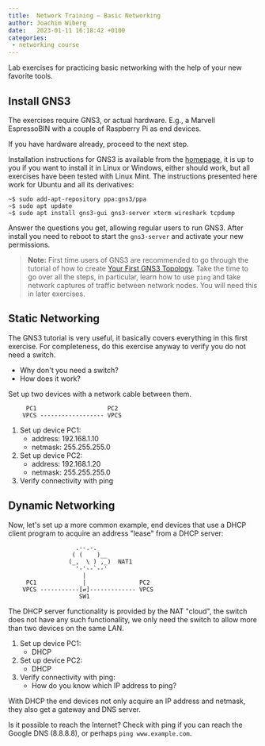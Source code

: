 ```yaml
---
title:  Network Training — Basic Networking
author: Joachim Wiberg
date:   2023-01-11 16:18:42 +0100
categories:
 - networking course
---
```


Lab exercises for practicing basic networking with the help of your new
favorite tools.

<!-- more -->

## Install GNS3

The exercises require GNS3, or actual hardware.  E.g., a Marvell
EspressoBIN with a couple of Raspberry Pi as end devices.

If you have hardware already, proceed to the next step.

Installation instructions for GNS3 is available from the [homepage][0],
it is up to you if you want to install it in Linux or Windows, either
should work, but all exercises have been tested with Linux Mint.  The
instructions presented here work for Ubuntu and all its derivatives:

```shell
~$ sudo add-apt-repository ppa:gns3/ppa
~$ sudo apt update
~$ sudo apt install gns3-gui gns3-server xterm wireshark tcpdump
```

Answer the questions you get, allowing regular users to run GNS3.  After
install you need to reboot to start the `gns3-server` and activate your
new permissions.

> **Note:** First time users of GNS3 are recommended to go through the
> tutorial of how to create [Your First GNS3 Topology][1].  Take the
> time to go over all the steps, in particular, learn how to use `ping`
> and take network captures of traffic between network nodes.  You will
> need this in later exercises.


## Static Networking

The GNS3 tutorial is very useful, it basically covers everything in this
first exercise.  For completeness, do this exercise anyway to verify you
do not need a switch.

 - Why don't you need a switch?
 - How does it work?

Set up two devices with a network cable between them.

```shell
     PC1                    PC2
    VPCS ------------------ VPCS
```

 1. Set up device PC1:
    - address: 192.168.1.10
	- netmask: 255.255.255.0
 2. Set up device PC2:
    - address: 192.168.1.20
	- netmask: 255.255.255.0
 3. Verify connectivity with ping


## Dynamic Networking

Now, let's set up a more common example, end devices that use a DHCP
client program to acquire an address "lease" from a DHCP server:

```shell
                   .--.-.
                  ( (    )__
                 (_,  \ ) ,_)  NAT1
                   '-'--`--'
                     |
     PC1             |               PC2
    VPCS -----------[⇄]------------- VPCS
                    SW1
```

The DHCP server functionality is provided by the NAT "cloud", the switch
does not have any such functionality, we only need the switch to allow
more than two devices on the same LAN.

 1. Set up device PC1:
    - DHCP
 2. Set up device PC2:
    - DHCP
 3. Verify connectivity with ping:
    - How do you know which IP address to ping?

With DHCP the end devices not only acquire an IP address and netmask,
they also get a gateway and DNS server.

Is it possible to reach the Internet?  Check with ping if you can
reach the Google DNS (8.8.8.8), or perhaps `ping www.example.com`.


[0]: https://docs.gns3.com/docs/
[1]: https://docs.gns3.com/docs/getting-started/your-first-gns3-topology
